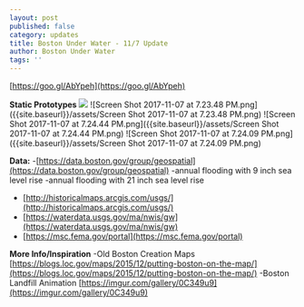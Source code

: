 ```yaml
---
layout: post
published: false
category: updates
title: Boston Under Water - 11/7 Update
author: Boston Under Water
tags: ''
---
```

[https://goo.gl/AbYpeh](https://goo.gl/AbYpeh)

**Static Prototypes**
![]({{site.baseurl}}/assets/Screen%20Shot%202017-11-07%20at%207.23.48%20PM.png)
![Screen Shot 2017-11-07 at 7.23.48 PM.png]({{site.baseurl}}/assets/Screen Shot 2017-11-07 at 7.23.48 PM.png)
![Screen Shot 2017-11-07 at 7.24.44 PM.png]({{site.baseurl}}/assets/Screen Shot 2017-11-07 at 7.24.44 PM.png)
![Screen Shot 2017-11-07 at 7.24.09 PM.png]({{site.baseurl}}/assets/Screen Shot 2017-11-07 at 7.24.09 PM.png)

**Data:**
-[https://data.boston.gov/group/geospatial](https://data.boston.gov/group/geospatial)
	-annual flooding with 9 inch sea level rise
	-annual flooding with 21 inch sea level rise
- [http://historicalmaps.arcgis.com/usgs/](http://historicalmaps.arcgis.com/usgs/)
- [https://waterdata.usgs.gov/ma/nwis/gw](https://waterdata.usgs.gov/ma/nwis/gw)
- [https://msc.fema.gov/portal](https://msc.fema.gov/portal)


**More Info/Inspiration**
-Old Boston Creation Maps [https://blogs.loc.gov/maps/2015/12/putting-boston-on-the-map/](https://blogs.loc.gov/maps/2015/12/putting-boston-on-the-map/)
-Boston Landfill Animation [https://imgur.com/gallery/0C349u9](https://imgur.com/gallery/0C349u9)

